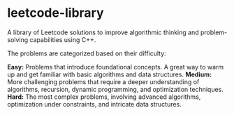 # leetcode-library
A library of Leetcode solutions to improve algorithmic thinking and problem-solving capabilities using C++.

The problems are categorized based on their difficulty:

**Easy:** Problems that introduce foundational concepts. A great way to warm up and get familiar with basic algorithms and data structures.
**Medium:** More challenging problems that require a deeper understanding of algorithms, recursion, dynamic programming, and optimization techniques.
**Hard:** The most complex problems, involving advanced algorithms, optimization under constraints, and intricate data structures.
